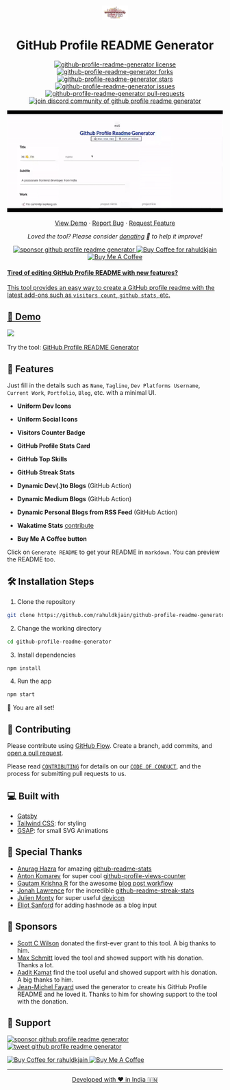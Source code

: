 <p align="center">
  <a href="https://rahuldkjain.github.io/gh-profile-readme-generator">
    <img alt="GitHub Profile Readme Generator" src="./src/images/mdg.png" width="60" />
  </a>
</p>
<h1 align="center">
  GitHub Profile README Generator
</h1>

<p align="center">
<a href="https://github.com/rahuldkjain/github-profile-readme-generator/blob/master/LICENSE" target="blank">
<img src="https://img.shields.io/github/license/rahuldkjain/github-profile-readme-generator?style=flat-square" alt="github-profile-readme-generator license" />
</a>
<a href="https://github.com/rahuldkjain/github-profile-readme-generator/fork" target="blank">
<img src="https://img.shields.io/github/forks/rahuldkjain/github-profile-readme-generator?style=flat-square" alt="github-profile-readme-generator forks"/>
</a>
<a href="https://github.com/rahuldkjain/github-profile-readme-generator/stargazers" target="blank">
<img src="https://img.shields.io/github/stars/rahuldkjain/github-profile-readme-generator?style=flat-square" alt="github-profile-readme-generator stars"/>
</a>
<a href="https://github.com/rahuldkjain/github-profile-readme-generator/issues" target="blank">
<img src="https://img.shields.io/github/issues/rahuldkjain/github-profile-readme-generator?style=flat-square" alt="github-profile-readme-generator issues"/>
</a>
<a href="https://github.com/rahuldkjain/github-profile-readme-generator/pulls" target="blank">
<img src="https://img.shields.io/github/issues-pr/rahuldkjain/github-profile-readme-generator?style=flat-square" alt="github-profile-readme-generator pull-requests"/>
</a>
<a href="https://discord.gg/HHMs7Eg" target="blank">
<img src="https://img.shields.io/discord/735303195105951764?label=Join%20Community&logo=discord&style=flat-square" alt="join discord community of github profile readme generator"/>
</a>
</p>

<p align="center"><img src="./src/images/github-profile-readme-generator.gif" alt="github-profile-readme-generator gif" /></p>

<p align="center">
    <a href="https://rahuldkjain.github.io/gh-profile-readme-generator" target="blank">View Demo</a>
    ·
    <a href="https://github.com/rahuldkjain/github-profile-readme-generator/issues/new/choose">Report Bug</a>
    ·
    <a href="https://github.com/rahuldkjain/github-profile-readme-generator/issues/new/choose">Request Feature</a>
</p>

<p align="center">
<i>Loved the tool? Please consider <a href="https://paypal.me/rahuldkjain/10">donating</a>  💸 to help it improve!</i>
</p>

<p align="center">
<a href="https://www.paypal.me/soulabi"><img src="https://img.shields.io/badge/support-PayPal-blue?logo=PayPal&style=flat-square&label=Donate" alt="sponsor github profile readme generator"/>
</a>
<a href='https://ko-fi.com/A0A81XXSX' target='_blank'><img height='23' width="100" src='https://cdn.ko-fi.com/cdn/kofi3.png?v=2' alt='Buy Coffee for rahuldkjain' />
</a>
<a href="https://www.buymeacoffee.com/soulabi" target="_blank"><img src="https://cdn.buymeacoffee.com/buttons/default-orange.png" alt="Buy Me A Coffee" height="23" width="100" style="border-radius:1px" />
</p>

#### Tired of editing GitHub Profile README with new features?

This tool provides an easy way to create a GitHub profile readme with the latest add-ons such as `visitors count`, `github stats`, etc.

## 🚀 Demo

<a href="https://rahuldkjain.github.io/gh-profile-readme-generator" target="blank">
<img src="https://img.shields.io/website?url=https%3A%2F%2Frahuldkjain.github.io%2Fgh-profile-readme-generator&logo=github&style=flat-square" />
</a>

Try the tool: [GitHub Profile README Generator](https://rahuldkjain.github.io/gh-profile-readme-generator)

## 🧐 Features

Just fill in the details such as `Name`, `Tagline`, `Dev Platforms Username`, `Current Work`, `Portfolio`, `Blog`, etc. with a minimal UI.

- **Uniform Dev Icons**

- **Uniform Social Icons**

- **Visitors Counter Badge**

- **GitHub Profile Stats Card**

- **GitHub Top Skills**

- **GitHub Streak Stats**

- **Dynamic Dev(.)to Blogs** (GitHub Action)

- **Dynamic Medium Blogs** (GitHub Action)

- **Dynamic Personal Blogs from RSS Feed** (GitHub Action)

- **Wakatime Stats** [contribute](https://github.com/rahuldkjain/github-profile-readme-generator/issues/115)

- **Buy Me A Coffee button**

Click on `Generate README` to get your README in `markdown`.
You can preview the README too.

## 🛠️ Installation Steps

1. Clone the repository

```bash
git clone https://github.com/rahuldkjain/github-profile-readme-generator.git
```

2. Change the working directory

```bash
cd github-profile-readme-generator
```

3. Install dependencies

```bash
npm install
```

4. Run the app

```bash
npm start
```

🌟 You are all set!

## 🍰 Contributing

Please contribute using [GitHub Flow](https://guides.github.com/introduction/flow). Create a branch, add commits, and [open a pull request](https://github.com/rahuldkjain/github-profile-readme-generator/compare).

Please read [`CONTRIBUTING`](CONTRIBUTING.md) for details on our [`CODE OF CONDUCT`](CODE_OF_CONDUCT.md), and the process for submitting pull requests to us.

## 💻 Built with

- [Gatsby](https://www.gatsbyjs.com/)
- [Tailwind CSS](https://tailwindcss.com/): for styling
- [GSAP](https://greensock.com/gsap/): for small SVG Animations

## 🙇 Special Thanks

- [Anurag Hazra](https://github.com/anuraghazra) for amazing [github-readme-stats](https://github.com/anuraghazra/github-readme-stats)
- [Anton Komarev](https://github.com/antonkomarev) for super cool [github-profile-views-counter](https://github.com/antonkomarev/github-profile-views-counter)
- [Gautam Krishna R](https://github.com/gautamkrishnar) for the awesome [blog post workflow](https://github.com/gautamkrishnar/blog-post-workflow)
- [Jonah Lawrence](https://github.com/DenverCoder1) for the incredible [github-readme-streak-stats](https://github.com/DenverCoder1/github-readme-streak-stats)
- [Julien Monty](https://github.com/konpa) for super useful [devicon](https://github.com/konpa/devicon)
- [Eliot Sanford](https://github.com/techieeliot) for adding hashnode as a blog input

## 🙇 Sponsors

- [Scott C Wilson](https://github.com/scottcwilson) donated the first-ever grant to this tool. A big thanks to him.
- [Max Schmitt](https://github.com/mxschmitt) loved the tool and showed support with his donation. Thanks a lot.
- [Aadit Kamat](https://github.com/aaditkamat) find the tool useful and showed support with his donation. A big thanks to him.
- [Jean-Michel Fayard](https://github.com/jmfayard) used the generator to create his GitHub Profile README and he loved it. Thanks to him for showing support to the tool with the donation.

## 🙏 Support

<p align="left">
<a href="https://www.paypal.me/rahuldkjain/10"><img src="https://ionicabizau.github.io/badges/paypal.svg" alt="sponsor github profile readme generator"/>
</a>
<a href="https://twitter.com/intent/tweet?text=Wow:&url=https%3A%2F%2Frahuldkjain.github.io%2Fgithub-profile-readme-generator">
<img src="https://img.shields.io/twitter/url?style=social&url=https%3A%2F%2Frahuldkjain.github.io%2Fgithub-profile-readme-generator" alt="tweet github profile readme generator"/>
</a>
</p>

<p align="left">
  <a href='https://ko-fi.com/A0A81XXSX' target='_blank'><img height='23' width="100" src='https://cdn.ko-fi.com/cdn/kofi3.png?v=2' alt='Buy Coffee for rahuldkjain' />
  </a>
  <a href="https://www.buymeacoffee.com/rahuldkjain" target="_blank"><img src="https://cdn.buymeacoffee.com/buttons/default-orange.png" alt="Buy Me A Coffee" height="23" width="100" style="border-radius:2px" />
</p>

<hr>
<p align="center">
Developed with ❤️ in India 🇮🇳 
</p>
